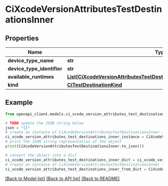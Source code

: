 # CiXcodeVersionAttributesTestDestinationsInner


## Properties

Name | Type | Description | Notes
------------ | ------------- | ------------- | -------------
**device_type_name** | **str** |  | [optional] 
**device_type_identifier** | **str** |  | [optional] 
**available_runtimes** | [**List[CiXcodeVersionAttributesTestDestinationsInnerAvailableRuntimesInner]**](CiXcodeVersionAttributesTestDestinationsInnerAvailableRuntimesInner.md) |  | [optional] 
**kind** | [**CiTestDestinationKind**](CiTestDestinationKind.md) |  | [optional] 

## Example

```python
from openapi_client.models.ci_xcode_version_attributes_test_destinations_inner import CiXcodeVersionAttributesTestDestinationsInner

# TODO update the JSON string below
json = "{}"
# create an instance of CiXcodeVersionAttributesTestDestinationsInner from a JSON string
ci_xcode_version_attributes_test_destinations_inner_instance = CiXcodeVersionAttributesTestDestinationsInner.from_json(json)
# print the JSON string representation of the object
print(CiXcodeVersionAttributesTestDestinationsInner.to_json())

# convert the object into a dict
ci_xcode_version_attributes_test_destinations_inner_dict = ci_xcode_version_attributes_test_destinations_inner_instance.to_dict()
# create an instance of CiXcodeVersionAttributesTestDestinationsInner from a dict
ci_xcode_version_attributes_test_destinations_inner_from_dict = CiXcodeVersionAttributesTestDestinationsInner.from_dict(ci_xcode_version_attributes_test_destinations_inner_dict)
```
[[Back to Model list]](../README.md#documentation-for-models) [[Back to API list]](../README.md#documentation-for-api-endpoints) [[Back to README]](../README.md)


